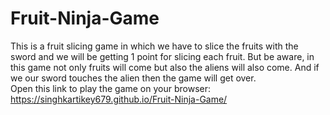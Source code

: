 # Fruit-Ninja-Game
This is a fruit slicing game in which we have to slice the fruits with the sword and we will be getting 1 point for slicing each fruit. But be aware, in this game not only fruits will come but also the aliens will also come. And if we our sword touches the alien then the game will get over.   
Open this link to play the game on your browser: https://singhkartikey679.github.io/Fruit-Ninja-Game/
